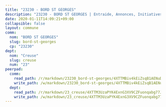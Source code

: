 ```yaml
---
title: "23230 - BORD ST GEORGES"
description: "23230 - BORD ST GEORGES | Entraide, Annonces, Initiatives"
date: 2020-01-11T14:09:21+09:00
collapsible: false
layout: commune
comm:
  nom: "BORD ST GEORGES"
  slug: bord-st-georges
  cp: "23230"
dept:
  nom: "Creuse"
  slug: creuse
  num: "23"
peerpad:
  comm:
    read_path: /r/markdown/23230_bord-st-georges/4XTTMBiv4kEiZsqB1AENuDMZuqwQwQY9kauM9Sk6CBNpudvKF
    write_path: /w/markdown/23230_bord-st-georges/4XTTMBiv4kEiZsqB1AENuDMZuqwQwQY9kauM9Sk6CBNpudvKF-K3TgUzeqzqro8RpjAMSVtQFW29bsKxVeD8zxeXjAMej725xveDLMwQpNRkV9fmpVnWfSvEV4YXDLUK8CcVhVkBE3fwBRwNXJTpYFPaCAbTR3F1zmYWV29uR9DSkM67tcdYgWKZg1
  dept:
    read_path: /r/markdown/23_creuse/4XTTM3UzaPYK4ExnG3XV9CZFuonqabg77JTNiqvJ5MQS23jj7
    write_path: /w/markdown/23_creuse/4XTTM3UzaPYK4ExnG3XV9CZFuonqabg77JTNiqvJ5MQS23jj7-K3TgUKE86JxR4JSYXC5aZe6fqBSBprUrmaVFUW2jmdnpHS2xDyA3bckVFWgGTEWFg2GMkYcK4FztBw3HJgWqQMWmUjaPRWNNPUiVES6qbqTDLs9pxQ3uHzULq9XSj5J8FTp6MDn1
---
```


